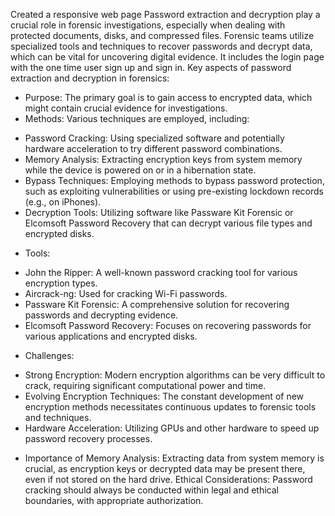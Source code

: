 Created a responsive web page Password extraction and decryption play a crucial role in forensic investigations, especially when dealing with protected documents, disks, and compressed files. 
Forensic teams utilize specialized tools and techniques to recover passwords and decrypt data, which can be vital for uncovering digital evidence. 
It includes the login page with the one time user sign up and sign in.
Key aspects of password extraction and decryption in forensics:
* Purpose:
The primary goal is to gain access to encrypted data, which might contain crucial evidence for investigations. 
* Methods:
Various techniques are employed, including:
- Password Cracking: Using specialized software and potentially hardware acceleration to try different password combinations. 
- Memory Analysis: Extracting encryption keys from system memory while the device is powered on or in a hibernation state. 
- Bypass Techniques: Employing methods to bypass password protection, such as exploiting vulnerabilities or using pre-existing lockdown records (e.g., on iPhones). 
- Decryption Tools: Utilizing software like Passware Kit Forensic or Elcomsoft Password Recovery that can decrypt various file types and encrypted disks. 
* Tools:
- John the Ripper: A well-known password cracking tool for various encryption types. 
- Aircrack-ng: Used for cracking Wi-Fi passwords. 
- Passware Kit Forensic: A comprehensive solution for recovering passwords and decrypting evidence. 
- Elcomsoft Password Recovery: Focuses on recovering passwords for various applications and encrypted disks. 
* Challenges:
- Strong Encryption: Modern encryption algorithms can be very difficult to crack, requiring significant computational power and time. 
- Evolving Encryption Techniques: The constant development of new encryption methods necessitates continuous updates to forensic tools and techniques. 
- Hardware Acceleration: Utilizing GPUs and other hardware to speed up password recovery processes. 
* Importance of Memory Analysis:
Extracting data from system memory is crucial, as encryption keys or decrypted data may be present there, even if not stored on the hard drive. 
 Ethical Considerations:
Password cracking should always be conducted within legal and ethical boundaries, with appropriate authorization. 
